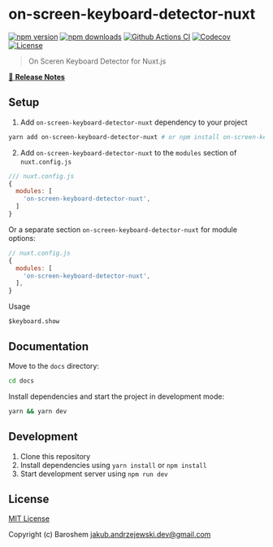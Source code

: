 <!-- <p align="center">
  <img src="./docs/static/preview.png" alt="on-screen-keyboard-detector-nuxt logo">
</p> -->

# on-screen-keyboard-detector-nuxt

[![npm version][npm-version-src]][npm-version-href]
[![npm downloads][npm-downloads-src]][npm-downloads-href]
[![Github Actions CI][github-actions-ci-src]][github-actions-ci-href]
[![Codecov][codecov-src]][codecov-href]
[![License][license-src]][license-href]

> On Sceren Keyboard Detector for Nuxt.js

[📖 **Release Notes**](./CHANGELOG.md)

## Setup

1. Add `on-screen-keyboard-detector-nuxt` dependency to your project

```bash
yarn add on-screen-keyboard-detector-nuxt # or npm install on-screen-keyboard-detector-nuxt
```

2. Add `on-screen-keyboard-detector-nuxt` to the `modules` section of `nuxt.config.js`

```js
/// nuxt.config.js
{
  modules: [
    'on-screen-keyboard-detector-nuxt',
  ]
}
```

Or a separate section `on-screen-keyboard-detector-nuxt` for module options:

```js
// nuxt.config.js
{
  modules: [
    'on-screen-keyboard-detector-nuxt',
  ],
}
```

Usage

```
$keyboard.show
```

## Documentation

Move to the `docs` directory:

```bash
cd docs
```

Install dependencies and start the project in development mode:

```bash
yarn && yarn dev
```

## Development

1. Clone this repository
2. Install dependencies using `yarn install` or `npm install`
3. Start development server using `npm run dev`

## License

[MIT License](./LICENSE)

Copyright (c) Baroshem <jakub.andrzejewski.dev@gmail.com>

<!-- Badges -->
[npm-version-src]: https://img.shields.io/npm/v/nuxt-adyen-module/latest.svg
[npm-version-href]: https://npmjs.com/package/nuxt-adyen-module

[npm-downloads-src]: https://img.shields.io/npm/dt/nuxt-adyen-module.svg
[npm-downloads-href]: https://npmjs.com/package/nuxt-adyen-module

[github-actions-ci-src]: https://github.com/baroshem/nuxt-adyen-module/workflows/ci/badge.svg
[github-actions-ci-href]: https://github.com/baroshem/nuxt-adyen-module/actions?query=workflow%3Aci

[codecov-src]: https://img.shields.io/codecov/c/github/baroshem/nuxt-adyen-module.svg
[codecov-href]: https://codecov.io/gh/baroshem/nuxt-adyen-module

[license-src]: https://img.shields.io/npm/l/nuxt-adyen-module.svg
[license-href]: https://npmjs.com/package/nuxt-adyen-module
